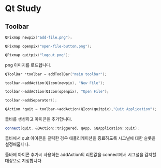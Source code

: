 # Qt Study

## Toolbar

```c++
QPixmap newpix("add-file.png");

QPixmap openpix("open-file-button.png");

QPixmap quitpix("logout.png");
```
png 이미지를 로드합니다. 

```c++
QToolBar *toolbar = addToolBar("main toolbar");

toolbar->addAction(QIcon(newpix), "New File");

toolbar->addAction(QIcon(openpix), "Open File");

toolbar->addSeparator();

QAction *quit = toolbar->addAction(QIcon(quitpix),"Quit Application");
```
툴바를 생성하고 아이콘을 추가합니다. 

```c++
connect(quit, &QAction::triggered, qApp, &QApplication::quit);
```
툴바에서 quit 아이콘을 클릭한 경우 애플리케이션을 종료하도록 시그널에 대한 슬롯을 설정해줍니다. 

툴바에 아이콘 추가시 사용하는 addAction의 리턴값을 connect에서 시그널을 감지할 대상으로 지정합니다. 